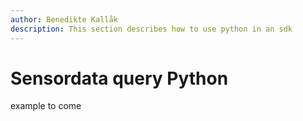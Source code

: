 ```yaml
---
author: Benedikte Kallåk
description: This section describes how to use python in an sdk
---
```


# Sensordata query Python 
example to come


